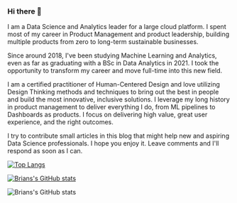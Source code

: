 ### Hi there 👋

I am a Data Science and Analytics leader for a large cloud platform. I spent most of my career in Product Management and product leadership, building multiple products from zero to long-term sustainable businesses.

Since around 2018, I've been studying Machine Learning and Analytics, even as far as graduating with a BSc in Data Analytics in 2021. I took the opportunity to transform my career and move full-time into this new field.

I am a certified practitioner of Human-Centered Design and love utilizing Design Thinking methods and techniques to bring out the best in people and build the most innovative, inclusive solutions. I leverage my long history in product management to deliver everything I do, from ML pipelines to Dashboards as products. I focus on delivering high value, great user experience, and the right outcomes.

I try to contribute small articles in this blog that might help new and aspiring Data Science professionals. I hope you enjoy it. Leave comments and I'll respond as soon as I can.

[![Top Langs](https://github-readme-stats.vercel.app/api/top-langs/?username=broepke&layout=compact)](https://github.com/anuraghazra/github-readme-stats)

[![Brians's GitHub stats](https://github-readme-stats.vercel.app/api?username=broepke)](https://github.com/anuraghazra/github-readme-stats)

![Brians's GitHub stats](https://github-readme-stats.vercel.app/api?username=broepkera&show_icons=true)

<!--
**broepke/broepke** is a ✨ _special_ ✨ repository because its `README.md` (this file) appears on your GitHub profile.

Here are some ideas to get you started:

- 🔭 I’m currently working on ...
- 🌱 I’m currently learning ...
- 👯 I’m looking to collaborate on ...
- 🤔 I’m looking for help with ...
- 💬 Ask me about ...
- 📫 How to reach me: ...
- 😄 Pronouns: ...
- ⚡ Fun fact: ...
-->
